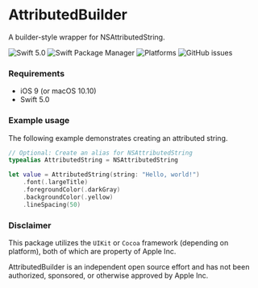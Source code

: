 # AttributedBuilder

A builder-style wrapper for NSAttributedString. 

![Swift 5.0](https://img.shields.io/badge/Swift-5.2-orange)
![Swift Package Manager](https://img.shields.io/badge/SwiftPM-compatible-brightgreen)
![Platforms](https://img.shields.io/badge/Platforms-iOS%20+%20macOS-blue)
![GitHub issues](https://img.shields.io/github/issues-raw/devmaximilian/attributed-builder)

### Requirements

- iOS 9 (or macOS 10.10)
- Swift 5.0

### Example usage

The following example demonstrates creating an attributed string.

```swift
// Optional: Create an alias for NSAttributedString
typealias AttributedString = NSAttributedString

let value = AttributedString(string: "Hello, world!")
    .font(.largeTitle)
    .foregroundColor(.darkGray)
    .backgroundColor(.yellow)
    .lineSpacing(50)
```


### Disclaimer

This package utilizes the `UIKit` or `Cocoa` framework (depending on platform), both of which are property of Apple Inc.

AttributedBuilder is an independent open source effort and has not been authorized, sponsored, or otherwise approved by Apple Inc.

